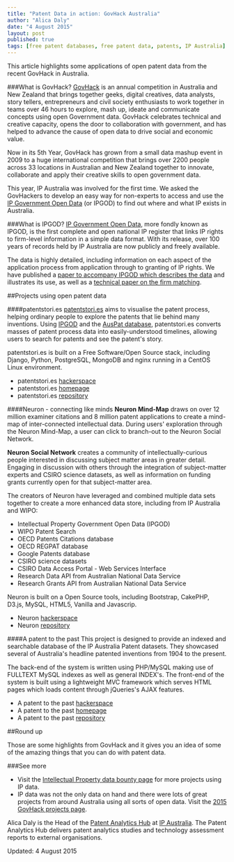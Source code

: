 ```yaml
---
title: "Patent Data in action: GovHack Australia"
author: "Alica Daly"
date: "4 August 2015"
layout: post
published: true
tags: [free patent databases, free patent data, patents, IP Australia]
---
```


This article highlights some applications of open patent data from the recent GovHack in Australia.

###What is GovHack?
[GovHack](https://www.govhack.org/govhack-2015/ "GovHack 2015") is an annual competition in Australia and New Zealand that brings together geeks, digital creatives, data analysts, story tellers, entrepreneurs and civil society enthusiasts to work together in teams over 46 hours to explore, mash up, ideate and communicate concepts using open Government data. GovHack celebrates technical and creative capacity, opens the door to collaboration with government, and has helped to advance the cause of open data to drive social and economic value.

Now in its 5th Year, GovHack has grown from a small data mashup event in 2009 to a huge international competition that brings over 2200 people across 33 locations in Australian and New Zealand together to innovate, collaborate and apply their creative skills to open government data.

This year, IP Australia was involved for the first time. We asked the GovHackers to develop an easy way for non-experts to access and use the [IP Government Open Data](https://data.gov.au/organization/ip-australia "IP Australia's open data") (or IPGOD) to find out where and what IP exists in Australia.

###What is IPGOD?
[IP Government Open Data](https://data.gov.au/organization/ip-australia "IP Australia's open data"), more fondly known as IPGOD, is the first complete and open national IP register that links IP rights to firm-level information in a simple data format. With its release, over 100 years of records held by IP Australia are now publicly and freely available.

The data is highly detailed, including information on each aspect of the application process from application through to granting of IP rights. We have published a [paper to accompany IPGOD which describes the data](http://www.ipaustralia.gov.au/uploaded-files/reports/IP_Government_Open_Data_Paper_-_Final.pdf "Overview of the Intellectual Property Government Open Data") and illustrates its use, as well as a [technical paper on the firm matching](https://melbourneinstitute.com/downloads/working_paper_series/wp2014n15.pdf "Harmonising and Matching IPR Holders at IP Australia").

##Projects using open patent data

####patentstori.es
[patentstori.es](https://patentstori.es/ "patentstori.es") aims to visualise the patent process, helping ordinary people to explore the patents that lie behind many inventions. Using [IPGOD](https://data.gov.au/dataset/ntellectual-property-government-open-data-2015 "IPGOD") and the [AusPat database](http://pericles.ipaustralia.gov.au/ols/auspat/quickSearch.do "AusPat"), patentstori.es converts masses of patent process data into easily-understood timelines, allowing users to search for patents and see the patent's story.

patentstori.es is built on a Free Software/Open Source stack, including Django, Python, PostgreSQL, MongoDB and nginx running in a CentOS Linux environment. 

- patentstori.es [hackerspace](https://hackerspace.govhack.org/content/patentstories "patentstori.es on Hackerspace")
- patentstori.es [homepage](https://patentstori.es/ "patentstori.es")
- patentstori.es [repository](https://github.com/ajdlinux/GovHack2015 "patentstori.es on GitHub")

####Neuron - connecting like minds
**Neuron Mind-Map** draws on over 12 million examiner citations and 8 million patent applications to create a mind-map of inter-connected intellectual data. During users' exploration through the Neuron Mind-Map, a user can click to branch-out to the Neuron Social Network.

**Neuron Social Network** creates a community of intellectually-curious people interested in discussing subject matter areas in greater detail. Engaging in discussion with others through the integration of subject-matter experts and CSIRO science datasets, as well as information on funding grants currently open for that subject-matter area.

The creators of Neuron have leveraged and combined multiple data sets together to create a more enhanced data store, including from IP Australia and WIPO:

- Intellectual Property Government Open Data (IPGOD)
- WIPO Patent Search
- OECD Patents Citations database
- OECD REGPAT database
- Google Patents database
- CSIRO science datasets
- CSIRO Data Access Portal - Web Services Interface
- Research Data API from Australian National Data Service
- Research Grants API from Australian National Data Service

Neuron is built on a Open Source tools, including Bootstrap, CakePHP, D3.js, MySQL, HTML5, Vanilla and Javascrip.

- Neuron [hackerspace](https://hackerspace.govhack.org/content/neuron-connecting-minds "Neuron on Hackerspace")
- Neuron [repository](https://github.com/andrej-griniuk/Neuron "Neuron on GitHub")

####A patent to the past
This project is designed to provide an indexed and searchable database of the IP Australia Patent datasets. They showcased several of Australia's headline patented inventions from 1904 to the present.

The back-end of the system is written using PHP/MySQL making use of FULLTEXT MySQL indexes as well as general INDEX's. The front-end of the system is built using a lightweight MVC framework which serves HTML pages which loads content through jQueries's AJAX features.

- A patent to the past [hackerspace](https://hackerspace.govhack.org/content/patent-past "A patent to the past on Hackerspace")
- A patent to the past [homepage](http://search.govhack.weiry.io/ "A patent to the past")
- A patent to the past [repository](https://github.com/JWeiry/govhack2015 "A patent to the past on GitHub")

##Round up

Those are some highlights from GovHack and it gives you an idea of some of the amazing things that you can do with patent data.

###See more
- Visit the [Intellectual Property data bounty page](https://hackerspace.govhack.org/prize_entries/bounty-intellectual-property-data-bounty) for more projects using IP data.
- IP data was not the only data on hand and there were lots of great projects from around Australia using all sorts of open data. Visit the [2015 GovHack projects page](https://hackerspace.govhack.org/projects).

Alica Daly is the Head of the [Patent Analytics Hub](http://www.ipaustralia.gov.au/about-us/economics-of-ip/patent-analytics-hub/ "Patent Analytics Hub") at [IP Australia](http://www.ipaustralia.gov.au/ "IP Australia"). The Patent Analytics Hub delivers patent analytics studies and technology assessment reports to external organisations.

Updated: 4 August 2015